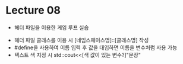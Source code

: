 # Lecture 08
* 헤더 파일을 이용한 게임 루프 실습

- 헤더 파일 클래스를 이용 시 [네임스페이스명]::[클래스명] 작성
- #define을 사용하여 이름 입력 후 값을 대입하면 이름을 변수처럼 사용 가능
- 텍스트 색 지정 시 std::cout<<[색 값이 있는 변수?]"문장"


